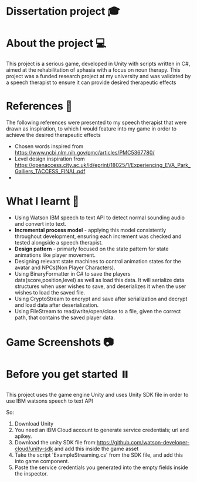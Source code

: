 # Dissertation project :mortar_board:

# About the project :computer:
This project is a serious game, developed in Unity with scripts written in C#, aimed at the rehabilitation of aphasia with a focus on noun therapy.
This project was a funded research project at my university and was validated by a speech therapist to ensure it can provide desired therapeutic effects

# References :book:
The following references were presented to my speech therapist that were drawn as inspiration, to which I would feature into my game in order to achieve the desired therapeutic effects
 * Chosen words inspired from https://www.ncbi.nlm.nih.gov/pmc/articles/PMC5367780/
 * Level design inspiration from https://openaccess.city.ac.uk/id/eprint/18025/1/Experiencing_EVA_Park_Galliers_TACCESS_FINAL.pdf
 * 


# What I learnt :rocket:
* Using Watson IBM speech to text API to detect normal sounding audio and convert into text.
* <b>Incremental process model</b> - applying this model consistently throughout development, ensuring each increment was checked and tested alongside a
  speech therapist.
* <b>Design pattern</b> - primarly focused on the state pattern for state animations like player movement.
* Designing relevant state machines to control animation states for the avatar and NPCs(Non Player Characters).
* Using BinaryFormatter in C# to save the players data(score,position,level) as well as load this data. It will serialize data structures when user wishes to save, and deserializes it when the user wishes to load the saved file.
* Using CryptoStream to encrypt and save after serialization and decrypt and load data after deserialization.
* Using FileStream to read/write/open/close to a file, given the correct path, that contains the saved player data.



# Game Screenshots 📷




# Before you get started ⏸️
This project uses the game engine Unity and uses Unity SDK file in order to use IBM watsons speech to text API 

So:

1. Download Unity
2. You need an IBM Cloud account to generate service credentials; url and apikey.
3. Download the unity SDK file from:https://github.com/watson-developer-cloud/unity-sdk and add this inside the game asset
4. Take the script 'ExampleStreaming.cs' from the SDK file, and add this into game component.
5. Paste the service credentials you generated into the empty fields inside the inspector.


